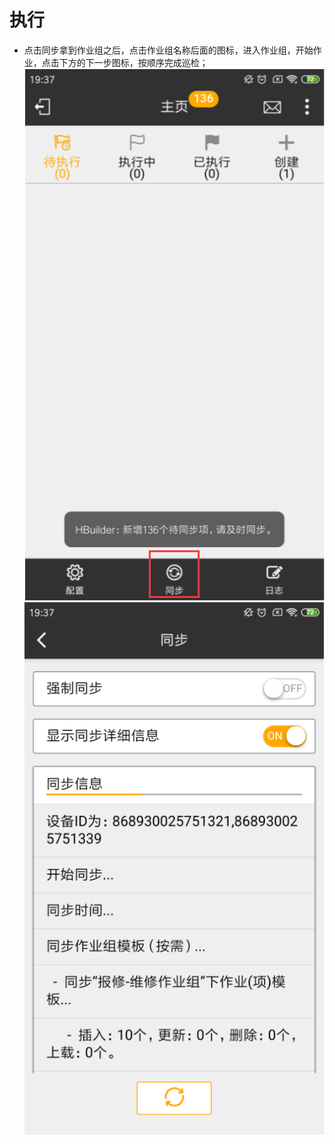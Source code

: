 # 执行

* 点击同步拿到作业组之后，点击作业组名称后面的图标，进入作业组，开始作业，点击下方的下一步图标，按顺序完成巡检；
  ![zhongduan](./images/zhongduan7.png)
  ![zhongduan](./images/zhongduan8.png)